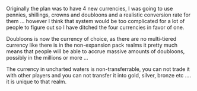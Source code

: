 ---
---
Originally the plan was to have 4 new currencies, I was going to use pennies, shillings, crowns and doubloons and a realistic conversion rate for them ... however I think that system would be too complicated for a lot of people to figure out so I have ditched the four currencies in favor of one.

Doubloons is now the currency of choice, as there are no multi-tiered currency like there is in the non-expansion pack realms it pretty much means that people will be able to accrue massive amounts of doubloons, possibly in the millions or more ...

The currency in uncharted waters is non-transferrable, you can not trade it with other players and you can not transfer it into gold, silver, bronze etc .... it is unique to that realm.